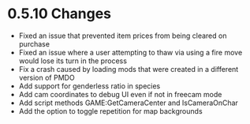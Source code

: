 # 0.5.10 Changes #

* Fixed an issue that prevented item prices from being cleared on purchase
* Fixed an issue where a user attempting to thaw via using a fire move would lose its turn in the process
* Fix a crash caused by loading mods that were created in a different version of PMDO
* Add support for genderless ratio in species
* Add cam coordinates to debug UI even if not in freecam mode
* Add script methods GAME:GetCameraCenter and IsCameraOnChar
* Add the option to toggle repetition for map backgrounds